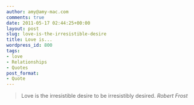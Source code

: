 ```yaml
---
author: amy@amy-mac.com
comments: true
date: 2011-05-17 02:44:25+00:00
layout: post
slug: love-is-the-irresistible-desire
title: Love is...
wordpress_id: 800
tags:
- love
- Relationships
- Quotes
post_format:
- Quote
---
```


<blockquote>
  Love is the irresistible desire to be irresistibly desired.
  <cite>Robert Frost</cite>
</blockquote>
